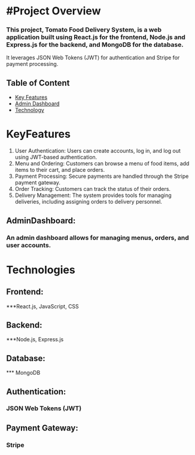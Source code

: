 # #Project Overview
 ### This project, Tomato Food Delivery System, is a web application built using React.js for the frontend, Node.js and Express.js for the backend, and MongoDB for the database. 
 It leverages JSON Web Tokens (JWT) for authentication and Stripe for payment processing.


## Table of Content 

- [Key Features](#KeyFeatures)
- [Admin Dashboard](#AdminDashboard)
- [Technology](#Technologies)
# KeyFeatures

1. User Authentication: 
   Users can create accounts, log in, and log out using JWT-based authentication.
2. Menu and Ordering: 
Customers can browse a menu of food items, add items to their cart, and place orders.
3. Payment Processing: 
Secure payments are handled through the Stripe payment gateway.
4. Order Tracking: 
Customers can track the status of their orders.
5. Delivery Management: 
The system provides tools for managing deliveries, including assigning orders to delivery personnel.

## AdminDashboard: 
### An admin dashboard allows for managing menus, orders, and user accounts.

# Technologies 
## Frontend: 
 ***React.js, JavaScript, CSS
## Backend: 
***Node.js, Express.js
## Database: 
*** MongoDB
## Authentication: 
### JSON Web Tokens (JWT)
## Payment Gateway: 
### Stripe
